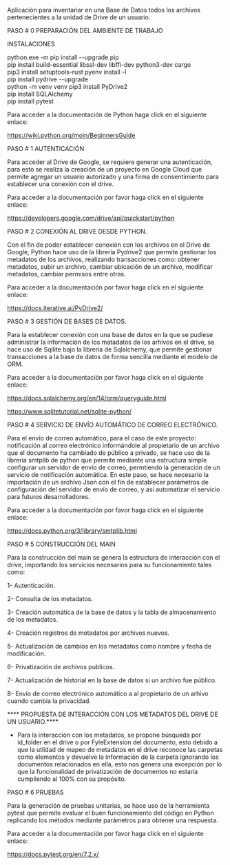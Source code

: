 Aplicación para inventariar en una Base de Datos todos los archivos pertenecientes a la unidad de Drive de un usuario.

PASO # 0 PREPARACIÓN DEL AMBIENTE DE TRABAJO

INSTALACIONES

python.exe -m pip install --upgrade pip      
pip install build-essential libssl-dev libffi-dev python3-dev cargo   
pip3 install setuptools-rust
pyenv install -l    
pip install pydrive --upgrade  
python -m venv venv
pip3 install PyDrive2    
pip install SQLAlchemy        
pip install pytest   

Para acceder a la documentación de Python haga click en el siguiente enlace:

https://wiki.python.org/moin/BeginnersGuide

PASO # 1 AUTENTICACIÓN

Para acceder al Drive de Google, se requiere generar una autenticación, para esto se realiza la creación de un proyecto en Google Cloud que permite agregar un usuario autorizado y una firma de consentimiento para establecer una conexión con el drive.

Para acceder a la documentación por favor haga click en el siguiente enlace: 

https://developers.google.com/drive/api/quickstart/python

PASO # 2 CONEXIÓN AL DRIVE DESDE PYTHON.

Con el fin de poder establecer conexión con los archivos en el Drive de Google, Python hace uso de la librería Pydrive2 que permite gestionar los metadatos de los archivos, realizando transacciones como: obtener metadatos, subir un archivo, cambiar ubicación de un archivo, modificar metadatos, cambiar permisos entre otras.

Para acceder a la documentación por favor haga click en el siguiente enlace: 

https://docs.iterative.ai/PyDrive2/

PASO # 3 GESTIÓN DE BASES DE DATOS.

Para la establecer conexión con una base de datos en la que se pudiese administrar la información de los matadatos de los arhivos en el drive, se hace uso de Sqllite bajo la librería de Sqlalchemy, que permite gestionar transacciones a la base de datos de forma sencilla mediante el modelo de ORM. 

Para acceder a la documentación por favor haga click en el siguiente enlace: 

https://docs.sqlalchemy.org/en/14/orm/queryguide.html

https://www.sqlitetutorial.net/sqlite-python/

PASO # 4 SERVICIO DE ENVÍO AUTOMÁTICO DE CORREO ELECTRÓNICO.

Para el envío de correo automático, para el caso de este proyecto: notificación al correo electrónico informándole al propietario de un archivo que el documento ha cambiado de público a privado, se hace uso de la librería smtplib de python que permite mediante una estructura simple configurar un servidor de envío de correo, permtiendo la generación de un servicio de notificación automática.
En este paso, se hace necesario la importación de un archivo Json con el fin de establecer parámetros de configuración del servidor de envío de correo, y así automatizar el servicio para futuros desarrolladores.

Para acceder a la documentación por favor haga click en el siguiente enlace: 

https://docs.python.org/3/library/smtplib.html

PASO # 5 CONSTRUCCIÓN DEL MAIN

Para la construcción del main se genera la estructura de interacción con el drive, importando los servicios necesarios para su funcionamiento tales como: 

1- Autenticación.

2- Consulta de los metadatos.

3- Creación automática de la base de datos y la tabla de almacenamiento de los metadatos.

4- Creación registros de metadatos por archivos nuevos.

5- Actualización de cambios en los metadatos como nombre y fecha de modificación.

6- Privatización de archivos publicos.

7- Actualización de historial en la base de datos si un archivo fue público.

8- Envío de correo electrónico automático a al propietario de un arhivo cuando cambia la privacidad. 

**** PROPUESTA DE INTERACCIÓN CON LOS METADATOS DEL DRIVE DE UN USUARIO.****

- Para la interacción con los metadatos, se propone búsqueda por id_folder en el drive o por FyleExtension del documento, esto debido a que la utlidad de mapeo de metadatos en el drive reconoce las carpetas como elementos y devuelve la información de la carpeta ignorando los documentos relacionados en ella, esto nos genera una excepción por lo que la funcionalidad de privatización de documentos no estaría cumpliendo al 100% con su propósito.

PASO # 6 PRUEBAS

Para la generación de pruebas unitarias, se hace uso de la herramienta pytest que permite evaluar el buen funcionamiento del código en Python replicando los métodos mediante parámetros para obtener una respuesta.

Para acceder a la documentación por favor haga click en el siguiente enlace: 

https://docs.pytest.org/en/7.2.x/
